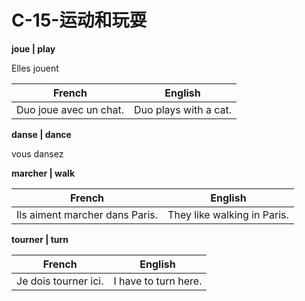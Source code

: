 # C-15-运动和玩耍


**joue | play**

Elles jouent

French | English
---- | ----
Duo joue avec un chat. | Duo plays with a cat.


**danse | dance**

vous dansez

**marcher | walk**

French | English
---- | ----
Ils aiment marcher dans Paris. | They like walking in Paris.

**tourner | turn**

French | English
---- | ----
Je dois tourner ici. | I have to turn here.